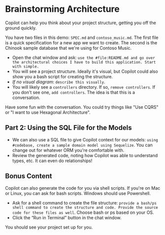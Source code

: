 # Brainstorming Architecture

Copilot can help you think about your project structure, getting you off the ground quickly.

You have two files in this demo: `SPEC.md` and `contoso_music.md`. The first file is a quick specification for a new app we want to create. The second is the Chinook sample database that we're using for Contoso Music.

  - Open the chat window and ask: `use the #file:README.md and go over the architectural choices I have to build this application. Start with simple.`
  - You will see a project structure. Ideally it's visual, but Copilot could also show you a bash script for creating the structure.
  - *If no visual diagram*: `describe this visually`.
  - You will likely see a `controllers` directory. If so, `remove controllers`. If you don't see one, `add controllers`. The idea is that this is a conversation.

Have some fun with the conversation. You could try things like "Use CQRS" or "I want to use Hexagonal Architecture".

## Part 2: Using the SQL File for the Models

  - We can also use a SQL file to give Copilot context for our models: `using #codebase, create a sample domain model using Sequelize`. You can change out for whatever ORM you're comfortable with.
 - Review the generated code, noting how Copilot was able to understand types, etc. It can even do relationships!

## Bonus Content

Copilot can also generate the code for you via shell scripts. If you're on Mac or Linux, you can ask for bash scripts. Windows should use Powershell.

  - Ask for a shell command to create the file structure: `provide a bash/ps shell command to create the structure and code. Provide the source code for these files as well`. Choose bash or ps based on your OS.
  - Click the “Run in Terminal” button in the chat window.

You should see your project set up for you. 